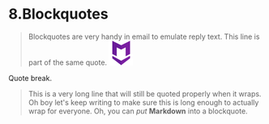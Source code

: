 # 8.Blockquotes
> Blockquotes are very handy in email to emulate reply text.
> This line is part of the same quote.
>![alt text](https://github.com/adam-p/markdown-here/raw/master/src/common/images/icon48.png "Logo Title Text 1")

Quote break.

> This is a very long line that will still be quoted properly when it wraps. Oh boy let's keep writing to make sure this is long enough to actually wrap for everyone. Oh, you can *put* **Markdown** into a blockquote. 
